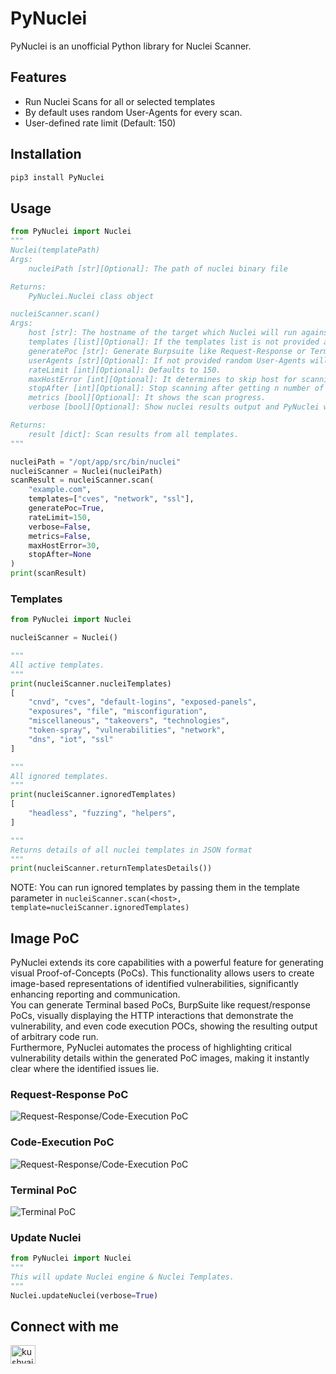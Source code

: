 # PyNuclei

PyNuclei is an unofficial Python library for Nuclei Scanner.

## Features
- Run Nuclei Scans for all or selected templates
- By default uses random User-Agents for every scan.
- User-defined rate limit (Default: 150)

## Installation

```sh
pip3 install PyNuclei
```

## Usage

```python
from PyNuclei import Nuclei
"""
Nuclei(templatePath)
Args:
    nucleiPath [str][Optional]: The path of nuclei binary file

Returns:
    PyNuclei.Nuclei class object

nucleiScanner.scan()
Args:
    host [str]: The hostname of the target which Nuclei will run against
    templates [list][Optional]: If the templates list is not provided all nuclei templates from the "nucleiTemplates" property will be executed
    generatePoc [str]: Generate Burpsuite like Request-Response or Terminal screenshot.
    userAgents [str][Optional]: If not provided random User-Agents will be used.
    rateLimit [int][Optional]: Defaults to 150.
    maxHostError [int][Optional]: It determines to skip host for scanning after n number of connection failures
    stopAfter [int][Optional]: Stop scanning after getting n number of findings, only use for template paths instead of template categories
    metrics [bool][Optional]: It shows the scan progress.   
    verbose [bool][Optional]: Show nuclei results output and PyNuclei warning logs.

Returns:
    result [dict]: Scan results from all templates.
"""

nucleiPath = "/opt/app/src/bin/nuclei"
nucleiScanner = Nuclei(nucleiPath)
scanResult = nucleiScanner.scan(
    "example.com",
    templates=["cves", "network", "ssl"],
    generatePoc=True,
    rateLimit=150, 
    verbose=False,
    metrics=False,
    maxHostError=30,
    stopAfter=None
)
print(scanResult)
```

### Templates
```python
from PyNuclei import Nuclei

nucleiScanner = Nuclei()

"""
All active templates.
"""
print(nucleiScanner.nucleiTemplates)
[
    "cnvd", "cves", "default-logins", "exposed-panels",
    "exposures", "file", "misconfiguration",
    "miscellaneous", "takeovers", "technologies",
    "token-spray", "vulnerabilities", "network", 
    "dns", "iot", "ssl"
]

"""
All ignored templates.
"""
print(nucleiScanner.ignoredTemplates)
[
    "headless", "fuzzing", "helpers", 
]

"""
Returns details of all nuclei templates in JSON format
"""
print(nucleiScanner.returnTemplatesDetails())
```
NOTE: You can run ignored templates by passing them in the template parameter in ```nucleiScanner.scan(<host>, template=nucleiScanner.ignoredTemplates)```

## Image PoC

PyNuclei extends its core capabilities with a powerful feature for generating visual Proof-of-Concepts (PoCs). This functionality allows users to create image-based representations of identified vulnerabilities, significantly enhancing reporting and communication. <br/>
You can generate Terminal based PoCs, BurpSuite like request/response PoCs, visually displaying the HTTP interactions that demonstrate the vulnerability, and even code execution POCs, showing the resulting output of arbitrary code run. <br/>
Furthermore, PyNuclei automates the process of highlighting critical vulnerability details within the generated PoC images, making it instantly clear where the identified issues lie.

### Request-Response PoC
![Request-Response/Code-Execution PoC](https://raw.githubusercontent.com/kushvaibhav/PyNuclei/master/static/request_response.png)

### Code-Execution PoC
![Request-Response/Code-Execution PoC](https://raw.githubusercontent.com/kushvaibhav/PyNuclei/master/static/code_poc.png)

### Terminal PoC
![Terminal PoC](https://raw.githubusercontent.com/kushvaibhav/PyNuclei/master/static/terminal_poc.png)

### Update Nuclei
```python
from PyNuclei import Nuclei
"""
This will update Nuclei engine & Nuclei Templates.
"""
Nuclei.updateNuclei(verbose=True)
```

## Connect with me
<p align="left">
<a href="https://linkedin.com/in/kushvaibhav" target="blank"><img align="center" src="https://raw.githubusercontent.com/rahuldkjain/github-profile-readme-generator/master/src/images/icons/Social/linked-in-alt.svg" alt="kushvaibhav" height="30" width="40" /></a>
</p>
